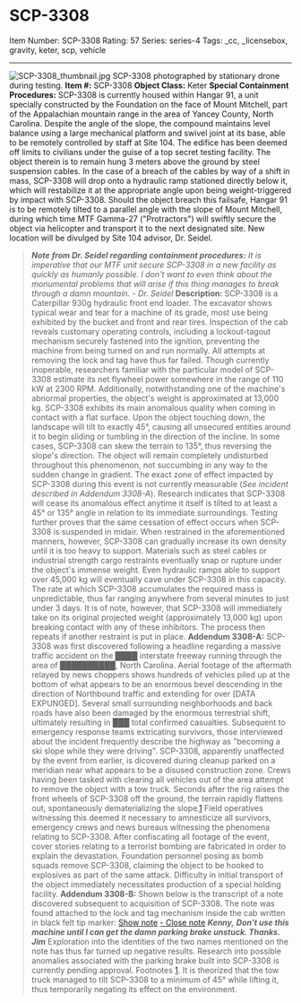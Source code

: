 # SCP-3308
Item Number: SCP-3308
Rating: 57
Series: series-4
Tags: _cc, _licensebox, gravity, keter, scp, vehicle

---

![SCP-3308_thumbnail.jpg](https://scp-wiki.wdfiles.com/local--files/scp-3308/SCP-3308_thumbnail.jpg)
SCP-3308 photographed by stationary drone during testing.
**Item #:** SCP-3308
**Object Class:** Keter
**Special Containment Procedures:** SCP-3308 is currently housed within Hangar 91, a unit specially constructed by the Foundation on the face of Mount Mitchell, part of the Appalachian mountain range in the area of Yancey County, North Carolina. Despite the angle of the slope, the compound maintains level balance using a large mechanical platform and swivel joint at its base, able to be remotely controlled by staff at Site 104. The edifice has been deemed off limits to civilians under the guise of a top secret testing facility.
The object therein is to remain hung 3 meters above the ground by steel suspension cables. In the case of a breach of the cables by way of a shift in mass, SCP-3308 will drop onto a hydraulic ramp stationed directly below it, which will restabilize it at the appropriate angle upon being weight-triggered by impact with SCP-3308. Should the object breach this failsafe, Hangar 91 is to be remotely tilted to a parallel angle with the slope of Mount Mitchell, during which time MTF Gamma-27 ("Protractors") will swiftly secure the object via helicopter and transport it to the next designated site. New location will be divulged by Site 104 advisor, Dr. Seidel.
> _**Note from Dr. Seidel regarding containment procedures:**_
> _It is imperative that our MTF unit secure SCP-3308 in a new facility as quickly as humanly possible. I don't want to even think about the monumental problems that will arise if this thing manages to break through a damn mountain._
> \- _Dr. Seidel_
**Description:** SCP-3308 is a Caterpillar 930g hydraulic front end loader. The excavator shows typical wear and tear for a machine of its grade, most use being exhibited by the bucket and front and rear tires. Inspection of the cab reveals customary operating controls, including a lockout-tagout mechanism securely fastened into the ignition, preventing the machine from being turned on and run normally. All attempts at removing the lock and tag have thus far failed. Though currently inoperable, researchers familiar with the particular model of SCP-3308 estimate its net flywheel power somewhere in the range of 110 kW at 2300 RPM. Additionally, notwithstanding one of the machine's abnormal properties, the object's weight is approximated at 13,000 kg.
SCP-3308 exhibits its main anomalous quality when coming in contact with a flat surface. Upon the object touching down, the landscape will tilt to exactly 45°, causing all unsecured entities around it to begin sliding or tumbling in the direction of the incline. In some cases, SCP-3308 can skew the terrain to 135°, thus reversing the slope's direction. The object will remain completely undisturbed throughout this phenomenon, not succumbing in any way to the sudden change in gradient. The exact zone of effect impacted by SCP-3308 during this event is not currently measurable (_See incident described in Addendum 3308-A_).
Research indicates that SCP-3308 will cease its anomalous effect anytime it itself is tilted to at least a 45° or 135° angle in relation to its immediate surroundings. Testing further proves that the same cessation of effect occurs when SCP-3308 is suspended in midair. When restrained in the aforementioned manners, however, SCP-3308 can gradually increase its own density until it is too heavy to support. Materials such as steel cables or industrial strength cargo restraints eventually snap or rupture under the object's immense weight. Even hydraulic ramps able to support over 45,000 kg will eventually cave under SCP-3308 in this capacity. The rate at which SCP-3308 accumulates the required mass is unpredictable, thus far ranging anywhere from several minutes to just under 3 days. It is of note, however, that SCP-3308 will immediately take on its original projected weight (approximately 13,000 kg) upon breaking contact with any of these inhibitors. The process then repeats if another restraint is put in place.
**Addendum 3308-A:** SCP-3308 was first discovered following a headline regarding a massive traffic accident on the ████ interstate freeway running through the area of ██████████, North Carolina. Aerial footage of the aftermath relayed by news choppers shows hundreds of vehicles piled up at the bottom of what appears to be an enormous bevel descending in the direction of Northbound traffic and extending for over [DATA EXPUNGED]. Several small surrounding neighborhoods and back roads have also been damaged by the enormous terrestrial shift, ultimately resulting in ███ total confirmed casualties. Subsequent to emergency response teams extricating survivors, those interviewed about the incident frequently describe the highway as "becoming a ski slope while they were driving".
SCP-3308, apparently unaffected by the event from earlier, is dicovered during cleanup parked on a meridian near what appears to be a disused construction zone. Crews having been tasked with clearing all vehicles out of the area attempt to remove the object with a tow truck. Seconds after the rig raises the front wheels of SCP-3308 off the ground, the terrain rapidly flattens out, spontaneously dematerializing the slope.[1](javascript:;) Field operatives witnessing this deemed it necessary to amnesticize all survivors, emergency crews and news bureaus witnessing the phenomena relating to SCP-3308. After confiscating all footage of the event, cover stories relating to a terrorist bombing are fabricated in order to explain the devastation. Foundation personnel posing as bomb squads remove SCP-3308, claiming the object to be hooked to explosives as part of the same attack. Difficulty in initial transport of the object immediately necessitates production of a special holding facility.
**Addendum 3308-B:** Shown below is the transcript of a note discovered subsequent to acquisition of SCP-3308. The note was found attached to the lock and tag mechanism inside the cab written in black felt tip marker:
[Show note](javascript:;)
[\- Close note](javascript:;)
> **_Kenny,_**
> **_Don't use this machine until I can get the damn parking brake unstuck. Thanks._**
> **_Jim_**
Exploration into the identities of the two names mentioned on the note has thus far turned up negative results. Research into possible anomalies associated with the parking brake built into SCP-3308 is currently pending approval.
Footnotes
[1](javascript:;). It is theorized that the tow truck managed to tilt SCP-3308 to a minimum of 45° while lifting it, thus temporarily negating its effect on the environment.